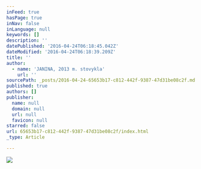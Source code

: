 ```yaml
---
inFeed: true
hasPage: true
inNav: false
inLanguage: null
keywords: []
description: ''
datePublished: '2016-04-24T06:18:45.042Z'
dateModified: '2016-04-24T06:18:39.209Z'
title: ''
author:
  - name: 'JANINA, 2013 m. stovykla'
    url: ''
sourcePath: _posts/2016-04-24-65653b17-c812-442f-9387-47d31be08c2f.md
published: true
authors: []
publisher:
  name: null
  domain: null
  url: null
  favicon: null
starred: false
url: 65653b17-c812-442f-9387-47d31be08c2f/index.html
_type: Article

---
```

![](https://s3-us-west-2.amazonaws.com/the-grid-img/p/4e24f7e5f7a6a5df9deab41ff04b15f913c839cf.jpg)